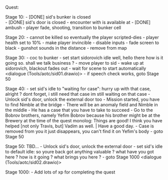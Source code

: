 Quest:

Stage 10:
	- [DONE] sid's bunker is closed  
	- [DONE] sid's door is closed
	- encounter with <monster> is available at <place>
		- [DONE] ambush
		- player fade, shooting, transition to bunker cell
		
Stage 20:
	- <monster> cannot be killed so eventually the player scripted-dies
	- player health set to 10%
	- make player invincible
	- disable inputs
	- fade screen to black
	- gunshot sounds in the distance
	- remove <monster> from map

Stage 30:
	- coc to bunker
	- set start sidorovich idle
		well, hello there
		how is it going
		so. shall we talk business ?
	- move player to sid
	- wake up at sidorovich, blackout fades out
	- wait for scene to start automatically
	<dialogue (Tools/aotc/sid01.drawio)>
	- if speech check works, goto Stage 50

Stage 40:
	- set sid's idle to "waiting for case":
		hurry up with that case, alright ?
		dont forget, i still need that case
		im still waiting on that case
	- Unlock sid's door, unlock the external door too
	- Mission started, you have to find Nimble at the bridge
	- There will be an anomaly field and Nimble in the middle
	- He has a case that you have to take to succeed
	- Go to the Bobrov brothers, namely Yefim Bobrov because his brother might be at the Brewery at the time of the quest
	monolog: Things are good! I think you have helped [not only Travis, but] Vadim as well. | Have a good day.
	- Case is removed from you it just disappears, you can't find it on Yefim's body
	- goto Stage 50

Stage 50: TBD...
	- Unlock sid's door, unlock the external door
	- set sid's idle to default idle:
		so youre back
		got anything valuable ?
		what have you got here ?
		how is it going ?
		what brings you here ?
	- goto Stage 1000
	<dialogue (Tools/aotc/sid02.drawio)>

Stage 1000:
	- Add lots of xp for completing the quest
